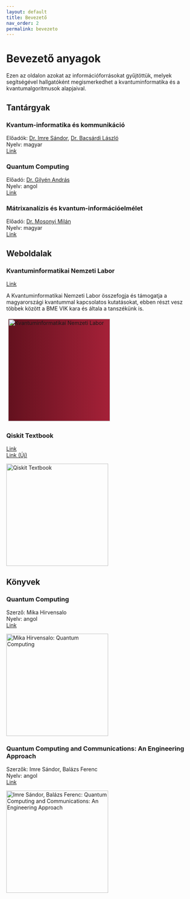 ```yaml
---
layout: default
title: Bevezető
nav_order: 2
permalink: bevezeto
---
```


# Bevezető anyagok

Ezen az oldalon azokat az információforrásokat gyűjtöttük, melyek segítségével hallgatóként megismerkedhet a kvantuminformatika és a kvantumalgoritmusok alapjaival.

## Tantárgyak

### Kvantum-informatika és kommunikáció
  
Előadók: [Dr. Imre Sándor](http://www.mcl.hu/~imre/), [Dr. Bacsárdi László](http://www.hit.bme.hu/~bacsardi/)  
Nyelv: magyar  
[Link](https://portal.vik.bme.hu/kepzes/targyak/VIHIMA14/)

### Quantum Computing

Előadó: [Dr. Gilyén András](http://gilyen.hu/index.html)  
Nyelv: angol  
[Link](http://gilyen.hu/teaching/QC_2021.html)

### Mátrixanalízis és kvantum-információelmélet

Előadó: [Dr. Mosonyi Milán](https://qi.nemzetilabor.hu/hu/szemelyek/mosonyi-milan)  
Nyelv: magyar  
[Link](https://www.ttk.bme.hu/BMETE92MM30)

## Weboldalak

### Kvantuminformatikai Nemzeti Labor

[Link](https://qi.nemzetilabor.hu/hu)

A Kvantuminformatikai Nemzeti Labor összefogja és támogatja a magyarországi kvantummal kapcsolatos kutatásokat,
ebben részt vesz többek között a BME VIK kara és általa a tanszékünk is.

<img
  alt="Kvantuminformatikai Nemzeti Labor"
  src="https://qi.nemzetilabor.hu/qi.svg"
  width="270px"
  style="background: linear-gradient(90deg, #63111E, #A52138); margin: 5px;"
  />

### Qiskit Textbook

[Link](https://qiskit.org/textbook/)  
[Link (Új)](https://qiskit.org/textbook-beta/)

<img
  alt="Qiskit Textbook"
  src="https://qiskit.org/textbook/assets/images/logo_qiskit_purple_new.svg"
  width="270px"
  />

## Könyvek

### Quantum Computing

Szerző: Mika Hirvensalo  
Nyelv: angol  
[Link](https://link.springer.com/book/10.1007/978-3-662-09636-9)

<img
  alt="Mika Hirvensalo: Quantum Computing"
  src="https://media.springernature.com/w306/springer-static/cover-hires/book/978-3-662-09636-9"
  width="270px"
  />

### Quantum Computing and Communications: An Engineering Approach

Szerzők: Imre Sándor, Balázs Ferenc  
Nyelv: angol  
[Link](https://www.wiley.com/en-us/Quantum+Computing+and+Communications%3A+An+Engineering+Approach-p-9780470869024)

<img
  alt="Imre Sándor, Balázs Ferenc: Quantum Computing and Communications: An Engineering Approach"
  src="https://media.wiley.com/product_data/coverImage300/2X/04708690/047086902X.jpg"
  width="270px"
  />
